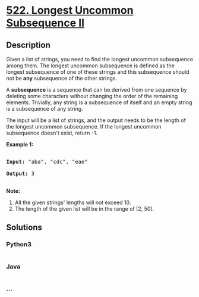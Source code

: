 # [522. Longest Uncommon Subsequence II](https://leetcode.com/problems/longest-uncommon-subsequence-ii)



## Description

<p>

Given a list of strings, you need to find the longest uncommon subsequence among them. The longest uncommon subsequence is defined as the longest subsequence of one of these strings and this subsequence should not be <b>any</b> subsequence of the other strings.

</p>



<p>

A <b>subsequence</b> is a sequence that can be derived from one sequence by deleting some characters without changing the order of the remaining elements. Trivially, any string is a subsequence of itself and an empty string is a subsequence of any string.

</p>



<p>

The input will be a list of strings, and the output needs to be the length of the longest uncommon subsequence. If the longest uncommon subsequence doesn't exist, return -1.

</p>



<p><b>Example 1:</b><br />

<pre>

<b>Input:</b> "aba", "cdc", "eae"

<b>Output:</b> 3

</pre>

</p>



<p><b>Note:</b>

<ol>

<li>All the given strings' lengths will not exceed 10.</li>

<li>The length of the given list will be in the range of [2, 50].</li>

</ol>

</p>

## Solutions

<!-- tabs:start -->

### **Python3**

```python

```

### **Java**

```java

```

### **...**

```

```

<!-- tabs:end -->
